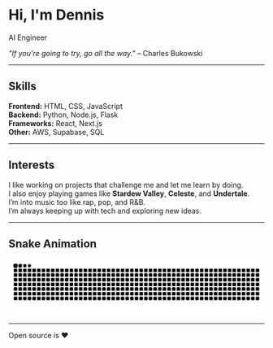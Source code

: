 # Hi, I'm Dennis  
AI Engineer

*"If you're going to try, go all the way."* – Charles Bukowski  

---

## Skills  
**Frontend:** HTML, CSS, JavaScript  
**Backend:** Python, Node.js, Flask  
**Frameworks:** React, Next.js  
**Other:** AWS, Supabase, SQL  

---

## Interests  
I like working on projects that challenge me and let me learn by doing.  
I also enjoy playing games like **Stardew Valley**, **Celeste**, and **Undertale**.  
I’m into music too like rap, pop, and R&B.  
I’m always keeping up with tech and exploring new ideas.  

---

## Snake Animation  
![GitHub Snake Animation](https://raw.githubusercontent.com/dennisimoo/dennisimoo/output/github-snake-dark.svg)

---

Open source is ❤️  

